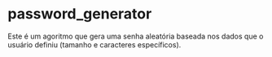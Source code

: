 # password_generator
Este é um agoritmo que gera uma senha aleatória baseada nos dados que o usuário definiu (tamanho e caracteres específicos).
